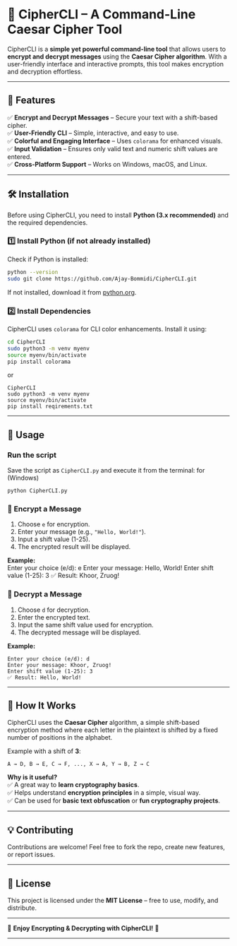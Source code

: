 # 🔐 CipherCLI – A Command-Line Caesar Cipher Tool  

CipherCLI is a **simple yet powerful command-line tool** that allows users to **encrypt and decrypt messages** using the **Caesar Cipher algorithm**. With a user-friendly interface and interactive prompts, this tool makes encryption and decryption effortless.  

---

## 📌 Features  
✅ **Encrypt and Decrypt Messages** – Secure your text with a shift-based cipher.  
✅ **User-Friendly CLI** – Simple, interactive, and easy to use.  
✅ **Colorful and Engaging Interface** – Uses `colorama` for enhanced visuals.  
✅ **Input Validation** – Ensures only valid text and numeric shift values are entered.  
✅ **Cross-Platform Support** – Works on Windows, macOS, and Linux.  

---

## 🛠️ Installation  
Before using CipherCLI, you need to install **Python (3.x recommended)** and the required dependencies.  

### **1️⃣ Install Python (if not already installed)**  
Check if Python is installed:  
```sh
python --version
sudo git clone https://github.com/Ajay-Bommidi/CipherCLI.git
```
If not installed, download it from [python.org](https://www.python.org/downloads/).  

### **2️⃣ Install Dependencies**  
CipherCLI uses `colorama` for CLI color enhancements. Install it using:  
```sh
cd CipherCLI
sudo python3 -m venv myenv
source myenv/bin/activate
pip install colorama

```
or 
```
CipherCLI
sudo python3 -m venv myenv
source myenv/bin/activate
pip install reqirements.txt
```
---

## 🚀 Usage  

### **Run the script**  
Save the script as `CipherCLI.py` and execute it from the terminal: for (Windows) 
```sh
python CipherCLI.py
```

### **🔹 Encrypt a Message**  
1. Choose `e` for encryption.  
2. Enter your message (e.g., `"Hello, World!"`).  
3. Input a shift value (1-25).  
4. The encrypted result will be displayed.  

**Example:**  
Enter your choice (e/d): e
Enter your message: Hello, World!
Enter shift value (1-25): 3
✅ Result: Khoor, Zruog!

### **🔹 Decrypt a Message**  
1. Choose `d` for decryption.  
2. Enter the encrypted text.  
3. Input the same shift value used for encryption.  
4. The decrypted message will be displayed.  

**Example:**  
```
Enter your choice (e/d): d
Enter your message: Khoor, Zruog!
Enter shift value (1-25): 3
✅ Result: Hello, World!
```

---

## 📌 How It Works  
CipherCLI uses the **Caesar Cipher** algorithm, a simple shift-based encryption method where each letter in the plaintext is shifted by a fixed number of positions in the alphabet.  

Example with a shift of **3**:  
```
A → D, B → E, C → F, ..., X → A, Y → B, Z → C
```

**Why is it useful?**  
✅ A great way to **learn cryptography basics**.  
✅ Helps understand **encryption principles** in a simple, visual way.  
✅ Can be used for **basic text obfuscation** or **fun cryptography projects**.  

---

## 💡 Contributing  
Contributions are welcome! Feel free to fork the repo, create new features, or report issues.  

---

## 📜 License  
This project is licensed under the **MIT License** – free to use, modify, and distribute.  

---

🎉 **Enjoy Encrypting & Decrypting with CipherCLI!** 🚀  

--- 
